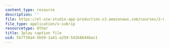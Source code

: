 ```yaml
---
content_type: resource
description: ''
file: https://ol-ocw-studio-app-production.s3.amazonaws.com/courses/2-003sc-engineering-dynamics-fall-2011/5b7739a45b591a41a259542b8644bac1_GUvoVvXwoOQ.srt
file_type: application/x-subrip
resourcetype: Other
title: 3play caption file
uid: 5b7739a4-5b59-1a41-a259-542b8644bac1
---
```

